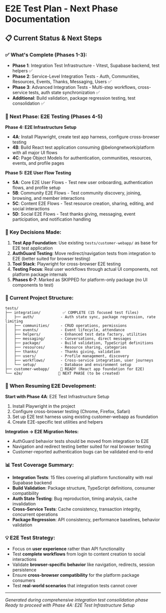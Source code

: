 # E2E Test Plan - Next Phase Documentation

## 📋 **Current Status & Next Steps**

### **✅ What's Complete (Phases 1-3):**
- **Phase 1**: Integration Test Infrastructure - Vitest, Supabase backend, test helpers ✅
- **Phase 2**: Service-Level Integration Tests - Auth, Communities, Resources, Events, Thanks, Messaging, Users ✅  
- **Phase 3**: Advanced Integration Tests - Multi-step workflows, cross-service tests, auth state synchronization ✅
- **Additional**: Build validation, package regression testing, test consolidation ✅

### **🎯 Next Phase: E2E Testing (Phases 4-5)**

**Phase 4: E2E Infrastructure Setup**
- **4A**: Install Playwright, create test app harness, configure cross-browser testing
- **4B**: Build React test application consuming @belongnetwork/platform with all major UI flows  
- **4C**: Page Object Models for authentication, communities, resources, events, and profile pages

**Phase 5: E2E User Flow Testing**
- **5A**: Core E2E User Flows - Test new user onboarding, authentication flows, and profile setup
- **5B**: Community E2E Flows - Test community discovery, joining, browsing, and member interactions
- **5C**: Content E2E Flows - Test resource creation, sharing, editing, and social interactions  
- **5D**: Social E2E Flows - Test thanks giving, messaging, event participation, and notification handling

### **🔑 Key Decisions Made:**

1. **Test App Foundation**: Use existing `tests/customer-webapp/` as base for E2E test application
2. **AuthGuard Testing**: Move redirect/navigation tests from integration to E2E (better suited for browser testing)
3. **Tool Stack**: Playwright for cross-browser E2E testing
4. **Testing Focus**: Real user workflows through actual UI components, not platform package internals
5. **Phases 6-7**: Marked as SKIPPED for platform-only package (no UI components to test)

### **📁 Current Project Structure:**
```
tests/
├── integration/          ✅ COMPLETE (15 focused test files)
│   ├── auth/            - Auth state sync, package regression, rate limiting
│   ├── communities/     - CRUD operations, permissions
│   ├── events/          - Event lifecycle, attendance
│   ├── helpers/         - Enhanced test data factory, utilities
│   ├── messaging/       - Conversations, direct messages
│   ├── package/         - Build validation, TypeScript definitions
│   ├── resources/       - Resource sharing, categories
│   ├── thanks/          - Thanks giving, validation
│   ├── users/           - Profile management, discovery
│   ├── workflows/       - Cross-service integration, user journeys
│   └── setup/           - Database and environment setup
├── customer-webapp/     📱 READY (React app foundation for E2E)
└── e2e/                🚀 NEXT PHASE (to be created)
```

### **🚀 When Resuming E2E Development:**

**Start with Phase 4A**: E2E Test Infrastructure Setup
1. Install Playwright in the project
2. Configure cross-browser testing (Chrome, Firefox, Safari)  
3. Set up E2E test harness using existing customer-webapp as foundation
4. Create E2E-specific test utilities and helpers

**Integration → E2E Migration Notes:**
- AuthGuard behavior tests should be moved from integration to E2E
- Navigation and redirect testing better suited for real browser testing
- Customer-reported authentication bugs can be validated end-to-end

### **📊 Test Coverage Summary:**
- **Integration Tests**: 15 files covering all platform functionality with real Supabase backend
- **Build Validation**: Package structure, TypeScript definitions, consumer compatibility  
- **Auth State Testing**: Bug reproduction, timing analysis, cache invalidation
- **Cross-Service Tests**: Cache consistency, transaction integrity, concurrent operations
- **Package Regression**: API consistency, performance baselines, behavior validation

### **💡 E2E Test Strategy:**
- Focus on **user experience** rather than API functionality
- Test **complete workflows** from login to content creation to social interactions
- Validate **browser-specific behavior** like navigation, redirects, session persistence
- Ensure **cross-browser compatibility** for the platform package consumers
- Test **real-world scenarios** that integration tests cannot cover

---

*Generated during comprehensive integration test consolidation phase*  
*Ready to proceed with Phase 4A: E2E Test Infrastructure Setup*